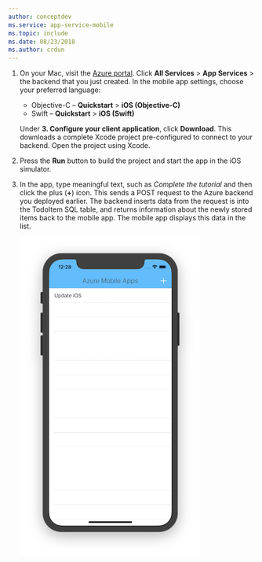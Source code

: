 ```yaml
---
author: conceptdev
ms.service: app-service-mobile
ms.topic: include
ms.date: 08/23/2018
ms.author: crdun
---
```

1. On your Mac, visit the [Azure portal]. Click **All Services** > **App Services** > the backend that you just created. In the mobile app settings, choose your preferred language:

    - Objective-C &ndash; **Quickstart** > **iOS (Objective-C)**
    - Swift &ndash; **Quickstart** > **iOS (Swift)**

    Under **3. Configure your client application**, click **Download**. This downloads a complete Xcode project pre-configured to connect to your backend. Open the project using Xcode.

1. Press the **Run** button to build the project and start the app in the iOS simulator.

1. In the app, type meaningful text, such as *Complete the tutorial* and then click the plus (**+**) icon. This sends a POST request to the Azure backend you deployed earlier. The backend inserts data from the request is into the TodoItem SQL table, and returns information about the newly stored items back to the mobile app. The mobile app displays this data in the list.

   ![Quickstart app running on iOS](./media/app-service-mobile-ios-quickstart/mobile-quickstart-startup-ios.png)

[Azure portal]: https://portal.azure.com/
